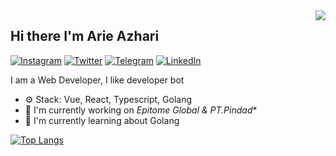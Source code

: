 <img align="right" src="https://github-readme-stats.vercel.app/api?username=sluxz3r&show_icons=true&theme=radical"> 

## Hi there I'm Arie Azhari

[![Instagram](https://img.shields.io/static/v1?label=Instagram&message=%20&logo=Instagram&style=flat-square&logoColor=red)](https://www.instagram.com/topglobaluranus/)
[![Twitter](https://img.shields.io/static/v1?label=Twitter&message=%20&logo=Twitter&style=flat-square&logoColor=blue)](https://twitter.com/05_31am)
[![Telegram](https://img.shields.io/static/v1?label=Telegram&message=%20&logo=Telegram&style=flat-square&logoColor=blue)](https://t.me/ariazharii)
[![LinkedIn](https://img.shields.io/static/v1?label=LinkedIn&message=%20&logo=LinkedIn&style=flat-square&logoColor=blue)](https://www.linkedin.com/in/arie-azhari-b15311147/)

I am a Web Developer, I like developer bot

- ⚙️ Stack: Vue, React, Typescript, Golang
- 🏢 I'm currently working on *Epitome Global & PT.Pindad**
- 🌱 I'm currently learning about Golang

[![Top Langs](https://github-readme-stats.vercel.app/api/top-langs/?username=sluxz3r&show_icons=true&layout=compact)](https://github.com/anuraghazra/github-readme-stats)
